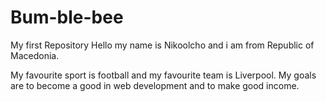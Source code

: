 # Bum-ble-bee
My first Repository
Hello my name is Nikoolcho and i am from Republic of Macedonia.

My favourite sport is football and my favourite team is Liverpool.
My goals are to become a good in web development and to make good income.
